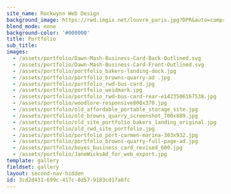 ```yaml
---
site_name: Rockwynn Web Design
background_image: https://rwd.imgix.net/louvre_paris.jpg?DPR&auto=compress,enhance,format&fit=scale
blend_mode: none
background-color: '#000000'
title: Portfolio
sub_title:
images:
  - /assets/portfolio/Dawn-Mash-Business-Card-Back-Outlined.svg
  - /assets/portfolio/Dawn-Mash-Business-Card-Front-Outlined.svg
  - /assets/portfolio/portfolio_bakers-landing-dock.jpg
  - /assets/portfolio/portfolio_browns-quarry-ad .jpg
  - /assets/portfolio/portfolio_rwd-bus-card.jpg
  - /assets/portfolio/portfolio_weidmark.jpg
  - /assets/portfolio/portfolio_rwd-bus-card-rear-e1423506167538.jpg
  - /assets/portfolio/woodlore-responsive800x370.jpg
  - /assets/portfolio/old_affordable_portable_storage_site.jpg
  - /assets/portfolio/old_browns_quarry_screenshot_700x889.jpg
  - /assets/portfolio/old_site_portfolio_bakers_landing_original.jpg
  - /assets/portfolio/old_rwd_site_portfolio.jpg
  - /assets/portfolio/portfolio_port-carmen-marina-303x932.jpg
  - /assets/portfolio/portfolio_browns-quarry-full-page-ad.jpg
  - /assets/portfolio/boyes_business_card_revised_600.jpg
  - /assets/portfolio/JaneWicksAd_for_web_export.jpg
template: gallery
fieldset: gallery
layout: second-nav-hidden
id: 3cd2d431-699c-417c-8d57-9183cd17a6fc
---
```


